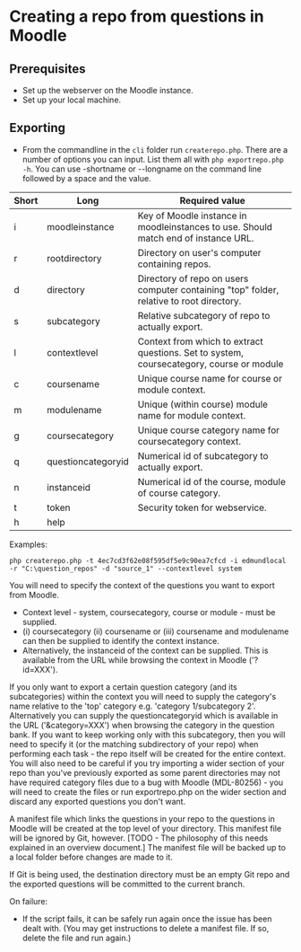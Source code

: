 # Creating a repo from questions in Moodle

## Prerequisites
- Set up the webserver on the Moodle instance.
- Set up your local machine.

## Exporting
- From the commandline in the `cli` folder run `createrepo.php`. There are a number of options you can input. List them all with `php exportrepo.php -h`. You can use -shortname or --longname on the command line followed by a space and the value.

|Short|Long|Required value|
|-|-|-|
|i|moodleinstance|Key of Moodle instance in  moodleinstances to use. Should match end of instance URL.|
|r|rootdirectory|Directory on user's computer containing repos.|
|d|directory|Directory of repo on users computer containing "top" folder, relative to root directory.|
|s|subcategory|Relative subcategory of repo to actually export.|
|l|contextlevel|Context from which to extract questions. Set to system, coursecategory, course or module
|c|coursename|Unique course name for course or module context.
|m|modulename|Unique (within course) module name for module context.
|g|coursecategory|Unique course category name for coursecategory context.
|q|questioncategoryid|Numerical id of subcategory to actually export.
|n|instanceid|Numerical id of the course, module of course category.
|t|token|Security token for webservice.
|h|help|

Examples:

`php createrepo.php -t 4ec7cd3f62e08f595df5e9c90ea7cfcd -i edmundlocal -r "C:\question_repos" -d "source_1" --contextlevel system`

You will need to specify the context of the questions you want to export from Moodle.
- Context level - system, coursecategory, course or module - must be supplied.
- (i) coursecategory (ii) coursename or (iii) coursename and modulename can then be supplied to identify the context instance.
- Alternatively, the instanceid of the context can be supplied. This is available from the URL while browsing the context in Moodle ('?id=XXX').

If you only want to export a certain question category (and its subcategories) within the context you will need to supply the category's name relative to the 'top' category e.g. 'category 1/subcategory 2'. Alternatively you can supply the questioncategoryid which is available in the URL ('&category=XXX') when browsing the category in the question bank. If you want to keep working only with this subcategory, then you will need to specify it (or the matching subdirectory of your repo) when performing each task - the repo itself will be created for the entire context. You will also need to be careful if you try importing a wider section of your repo than you've previously exported as some parent directories may not have required category files due to a bug with Moodle (MDL-80256) - you will need to create the files or run exportrepo.php on the wider section and discard any exported questions you don't want.

A manifest file which links the questions in your repo to the questions in Moodle will be created at the top level of your directory. This manifest file will be ignored by Git, however. [TODO - The philosophy of this needs explained in an overview document.] The manifest file will be backed up to a local folder before changes are made to it.

If Git is being used, the destination directory must be an empty Git repo and the exported questions will be committed to the current branch.

On failure:
- If the script fails, it can be safely run again once the issue has been dealt with. (You may get instructions to delete a manifest file. If so, delete the file and run again.)
